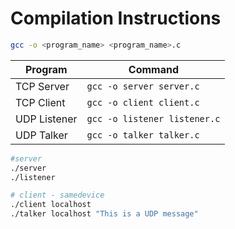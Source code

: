 # Compilation Instructions

```bash
gcc -o <program_name> <program_name>.c
```

| Program | Command |
|---------|---------|
| TCP Server | `gcc -o server server.c` |
| TCP Client | `gcc -o client client.c` |
| UDP Listener | `gcc -o listener listener.c` |
| UDP Talker | `gcc -o talker talker.c` |

```bash
#server
./server
./listener

# client - samedevice
./client localhost
./talker localhost "This is a UDP message"
```
